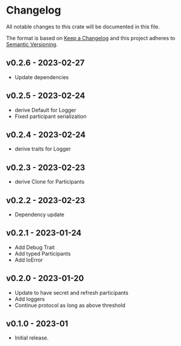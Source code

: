 # Changelog

All notable changes to this crate will be documented in this file.

The format is based on [Keep a Changelog](http://keepachangelog.com/en/1.0.0/)
and this project adheres to [Semantic Versioning](https://semver.org/spec/v2.0.0.html).

## v0.2.6 - 2023-02-27

- Update dependencies

## v0.2.5 - 2023-02-24

- derive Default for Logger
- Fixed participant serialization

## v0.2.4 - 2023-02-24

- derive traits for Logger

## v0.2.3 - 2023-02-23

- derive Clone for Participants

## v0.2.2 - 2023-02-23

- Dependency update

## v0.2.1 - 2023-01-24

- Add Debug Trait
- Add typed Participants
- Add IoError

## v0.2.0 - 2023-01-20

- Update to have secret and refresh participants
- Add loggers
- Continue protocol as long as above threshold

## v0.1.0 - 2023-01

- Initial release.
